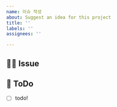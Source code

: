 ```yaml
---
name: 이슈 작성
about: Suggest an idea for this project
title: ''
labels: ''
assignees: ''

---
```


## 🍋‍🟩 Issue
<!-- 이슈에 대해 간략하게 설명해주세요 -->

## 📝 ToDo
<!-- 진행할 작업에 대해 적어주세요 -->
- [ ] todo!

